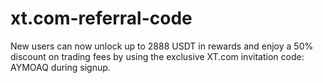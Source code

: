 # xt.com-referral-code
New users can now unlock up to 2888 USDT in rewards and enjoy a 50% discount on trading fees by using the exclusive XT.com invitation code: AYMOAQ during signup.
